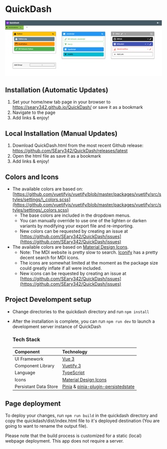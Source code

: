 # QuickDash

![QuickDash Preview](/media/preview.png)

## Installation (Automatic Updates)
1. Set your home/new tab page in your browser to https://seary342.github.io/QuickDash/ or save it as a bookmark
2. Navigate to the page
3. Add links & enjoy!

## Local Installation (Manual Updates)

1. Download QuickDash.html from the most recent Github release: https://github.com/SEary342/QuickDash/releases/latest
2. Open the html file as save it as a bookmark
3. Add links & enjoy!

## Colors and Icons

- The available colors are based on: [https://github.com/vuetifyjs/vuetify/blob/master/packages/vuetify/src/styles/settings/\_colors.scss](https://github.com/vuetifyjs/vuetify/blob/master/packages/vuetify/src/styles/settings/_colors.scss)
  - The base colors are included in the dropdown menus.
  - You can manually override to use one of the lighten or darken variants by modifying your export file and re-importing.
  - New colors can be requested by creating an issue at [https://github.com/SEary342/QuickDash/issues](https://github.com/SEary342/QuickDash/issues)
- The available colors are based on [Material Design Icons](https://materialdesignicons.com/).
  - Note: The MDI website is pretty slow to search. [Iconify](https://icon-sets.iconify.design/mdi/) has a pretty decent search for MDI icons.
  - The icons are somewhat limited at the moment as the package size could greatly inflate if all were included.
  - New icons can be requested by creating an issue at [https://github.com/SEary342/QuickDash/issues](https://github.com/SEary342/QuickDash/issues)

## Project Develompent setup

- Change directories to the quickdash directory and run `npm install`
- After the installation is complete, you can run `npm run dev` to launch a development server instance of QuickDash

  ### Tech Stack

  | Component             | Technology                                                                                                                 |
  | --------------------- | -------------------------------------------------------------------------------------------------------------------------- |
  | UI Framework          | [Vue 3](https://vuejs.org/)                                                                                                |
  | Component Library     | [Vuetify 3](https://next.vuetifyjs.com/en/)                                                                                |
  | Language              | [TypeScript](https://www.typescriptlang.org/)                                                                              |
  | Icons                 | [Material Design Icons](https://icon-sets.iconify.design/mdi/)                                                             |
  | Persistant Data Store | [Pinia](https://pinia.vuejs.org/) & [pinia-plugin-persistedstate](https://github.com/prazdevs/pinia-plugin-persistedstate) |

## Page deployment

To deploy your changes, run `npm run build` in the quickdash directory and copy the quickdash/dist/index.html file to it's deployed destination (You are going to want to rename the output file).

Please note that the build process is customized for a static (local) webpage deployment. This app does not require a server.
